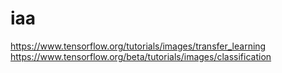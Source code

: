 # iaa

https://www.tensorflow.org/tutorials/images/transfer_learning
https://www.tensorflow.org/beta/tutorials/images/classification
